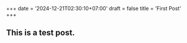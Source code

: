 +++
date = '2024-12-21T02:30:10+07:00'
draft = false
title = 'First Post'
+++

## This is a test post.